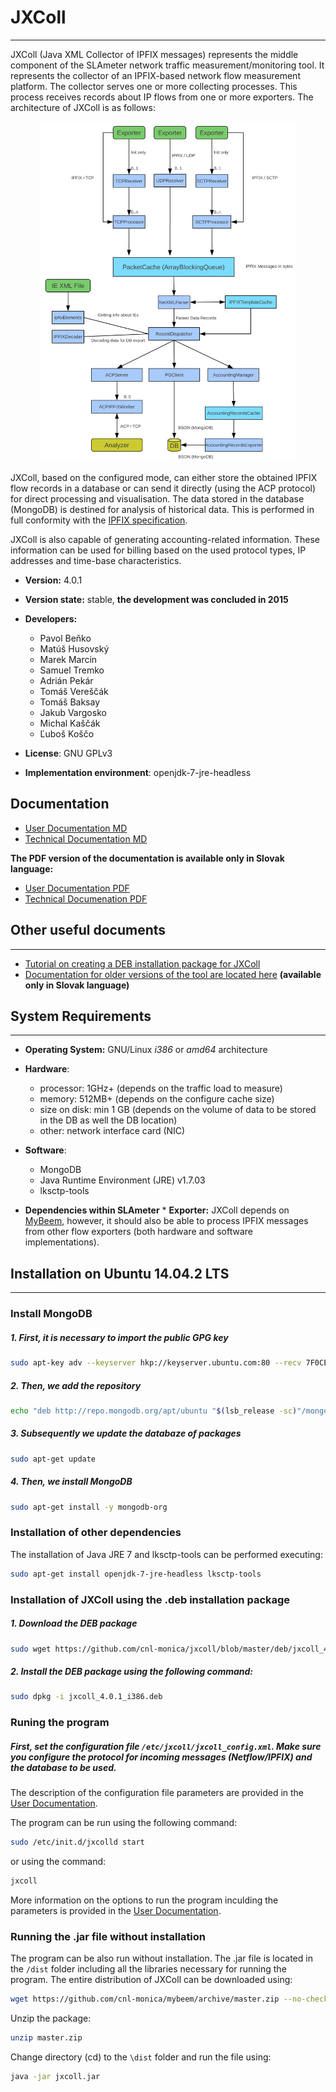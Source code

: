 # JXColl
--------

JXColl (Java XML Collector of IPFIX messages) represents the middle component of the SLAmeter network traffic measurement/monitoring tool. It represents the collector of an IPFIX-based network flow measurement platform. The collector serves one or more collecting processes. This process receives records about IP flows from one or more exporters. The architecture of JXColl is as follows:

<p align="center">
  <img src="/fig/jxcoll.png" width="410" title="Architecture of the collector">
</p>

JXColl, based on the configured mode, can either store the obtained IPFIX flow records in a database or can send it directly (using the ACP protocol) for direct processing and visualisation. The data stored in the database (MongoDB) is destined for analysis of historical data. This is performed in full conformity with the [IPFIX specification](https://tools.ietf.org/html/rfc7011).

JXColl is also capable of generating accounting-related information. These information can be used for billing based on the used protocol types, IP addresses and time-base characteristics.

*  **Version:** 4.0.1 
*  **Version state:** stable, **the development was concluded in 2015**
*   **Developers:**
      * Pavol Beňko
      * Matúš Husovský
      * Marek Marcin
      * Samuel Tremko
      * Adrián Pekár
      * Tomáš Vereščák
      * Tomáš Baksay
      * Jakub Vargosko
      * Michal Kaščák
      * Ľuboš Koščo
        
*   **License**: GNU GPLv3
*   **Implementation environment**: openjdk-7-jre-headless 

## Documentation
*   [User Documentation MD](JXCOLL_USER_DOC.md)
*   [Technical Documentation MD](JXCOLL_SYSTEM_DOC.md)

**The PDF version of the documentation is available only in Slovak language:**
 * [User Documentation PDF](https://github.com/cnl-monica/jxcoll/tree/master/doc/JXColl_v4.0.1_PP.pdf)
 * [Technical Documenation PDF](https://github.com/cnl-monica/jxcoll/tree/master/doc/JXColl_v4.0.1_SP.pdf)

## Other useful documents
------------------------------------------------
 *   [Tutorial on creating a DEB installation package for JXColl](DEB_TUTORIAL.md)
 *   [Documentation for older versions of the tool are located here](https://github.com/cnl-monica/jxcoll/tree/master/doc/) **(available only in Slovak language)**

## System Requirements
-----------------------
* **Operating System:** GNU/Linux *i386* or *amd64* architecture

*  **Hardware**:
      *   processor: 1GHz+ (depends on the traffic load to measure)
      *   memory: 512MB+ (depends on the configure cache size)
      *   size on disk: min 1 GB (depends on the volume of data to be stored in the DB as well the DB location)
      *   other: network interface card (NIC)

*  **Software**:
      *   MongoDB
      *   Java Runtime Environment (JRE) v1.7.03
      *   lksctp-tools

* **Dependencies within SLAmeter**
      *   **Exporter:** JXColl depends on [MyBeem](https://github.com/cnl-monica/mybeem), however, it should also be able to process IPFIX messages from other flow exporters (both hardware and software implementations).

## Installation on Ubuntu 14.04.2 LTS
---------------------------

### Install MongoDB 

##### 1. First, it is necessary to import the public GPG key
```bash
sudo apt-key adv --keyserver hkp://keyserver.ubuntu.com:80 --recv 7F0CEB10
```
##### 2. Then, we add the repository
```bash
echo "deb http://repo.mongodb.org/apt/ubuntu "$(lsb_release -sc)"/mongodb-org/3.0 multiverse" | sudo tee /etc/apt/sources.list.d/mongodb-org-3.0.list
```
##### 3. Subsequently we update the databaze of packages
```bash
sudo apt-get update
```
##### 4. Then, we install MongoDB
```bash
sudo apt-get install -y mongodb-org
```

### Installation of other dependencies 

The installation of Java JRE 7 and lksctp-tools can be performed executing:
```bash
sudo apt-get install openjdk-7-jre-headless lksctp-tools
```

### Installation of JXColl using the .deb installation package

##### 1. Download the DEB package
```bash
sudo wget https://github.com/cnl-monica/jxcoll/blob/master/deb/jxcoll_4.0.1_i386.deb --no-check-certificate 
```

##### 2. Install the DEB package using the following command: 
```bash
sudo dpkg -i jxcoll_4.0.1_i386.deb 
```

### Runing the program

##### First, set the configuration file `/etc/jxcoll/jxcoll_config.xml`. Make sure you configure the protocol for incoming messages (Netflow/IPFIX) and the database to be used.

The description of the configuration file parameters are provided in the [User Documentation](JXCOLL_USER_DOC.md).

The program can be run using the following command:
```bash
sudo /etc/init.d/jxcolld start
```
or using the command:
```bash 
jxcoll 
```
More information on the options to run the program inculding the parameters is provided in the [User Documentation](JXCOLL_USER_DOC.md).

### Running the .jar file without installation

The program can be also run without installation. The .jar file is located in the `/dist` folder including all the libraries necessary for running the program. The entire distribution of JXColl can be downloaded using:

```bash
wget https://github.com/cnl-monica/mybeem/archive/master.zip --no-check-certificate
```
Unzip the package:

```bash
unzip master.zip
```

Change directory (cd) to the `\dist` folder and run the file using:

```bash
java -jar jxcoll.jar
```
